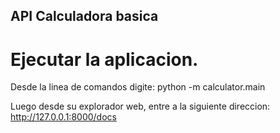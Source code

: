 ## API Calculadora basica

# Ejecutar la aplicacion.

Desde la linea de comandos digite:
python -m calculator.main

Luego desde su explorador web, entre a la siguiente direccion:
http://127.0.0.1:8000/docs
